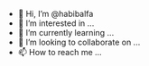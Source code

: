 - 👋 Hi, I’m @habibalfa
- 👀 I’m interested in ...
- 🌱 I’m currently learning ...
- 💞️ I’m looking to collaborate on ...
- 📫 How to reach me ...

<!---
habibalfa/habibalfa is a ✨ special ✨ repository because its `README.md` (this file) appears on your GitHub profile.
You can click the Preview link to take a look at your changes.
--->
